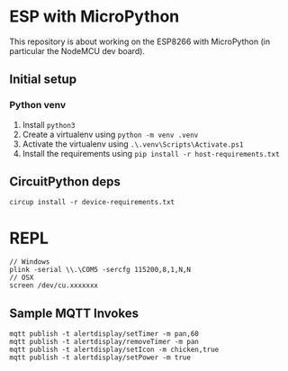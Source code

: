 # ESP with MicroPython

This repository is about working on the ESP8266 with MicroPython (in particular the NodeMCU dev board).



## Initial setup

### Python venv
1. Install `python3`
2. Create a virtualenv using `python -m venv .venv`
3. Activate the virtualenv using `.\.venv\Scripts\Activate.ps1`
4. Install the requirements using `pip install -r host-requirements.txt`


## CircuitPython deps
```shell
circup install -r device-requirements.txt
```


# REPL
```shell
// Windows
plink -serial \\.\COM5 -sercfg 115200,8,1,N,N
// OSX
screen /dev/cu.xxxxxxx
```


## Sample MQTT Invokes
```
mqtt publish -t alertdisplay/setTimer -m pan,60
mqtt publish -t alertdisplay/removeTimer -m pan
mqtt publish -t alertdisplay/setIcon -m chicken,true
mqtt publish -t alertdisplay/setPower -m true
```
